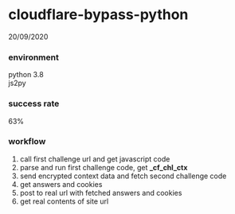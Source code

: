 # cloudflare-bypass-python

20/09/2020
### environment
python 3.8<br>
js2py<br>

### success rate
63%

### workflow
1. call first challenge url and get javascript code
2. parse and run first challenge code, get **_cf_chl_ctx**
3. send encrypted context data and fetch second challenge code
4. get answers and cookies
5. post to real url with fetched answers and cookies
6. get real contents of site url

